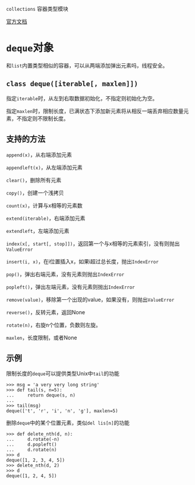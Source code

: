 `collections` 容器类型模块

[官方文档](https://docs.python.org/3/library/collections.html)

# `deque`对象

和`list`内置类型相似的容器，可以从两端添加弹出元素吗，线程安全。

## `class deque([iterable[, maxlen]])`

指定`iterable`时，从左到右取数据初始化，不指定则初始化为空。

指定`maxlen`时，限制长度，已满状态下添加新元素将从相反一端丢弃相应数量元素，不指定则不限制长度。

## 支持的方法

`append(x)`，从右端添加元素

`appendleft(x)`，从左端添加元素

`clear()`，删除所有元素

`copy()`，创建一个浅拷贝

`count(x)`，计算与x相等的元素数

`extend(iterable)`，右端添加元素

`extendleft`，左端添加元素

`index(x[, start[, stop]])`，返回第一个与x相等的元素索引，没有则抛出`ValueError`

`insert(i, x)`，在i位置插入x，如果i超过总长度，抛出`IndexError`

`pop()`，弹出右端元素，没有元素则抛出`IndexError`

`popleft()`，弹出左端元素，没有元素则抛出`IndexError` 

`remove(value)`，移除第一个出现的value，如果没有，则抛出`ValueError`

`reverse()`，反转元素，返回None

`rotate(n)`，右旋n个位置，负数则左旋。

`maxlen`，长度限制，或者None

## 示例

限制长度的`deque`可以提供类型Unix中`tail`的功能

```
>>> msg = 'a very very long string'
>>> def tail(s, n=5):
...     return deque(s, n)
... 
>>> tail(msg)
deque(['t', 'r', 'i', 'n', 'g'], maxlen=5)
```

删除`deque`中的某个位置元素，类似`del lis[n]`的功能

```
>>> def delete_nth(d, n):
...     d.rotate(-n)
...     d.popleft()
...     d.rotate(n)
>>> d
deque([1, 2, 3, 4, 5])
>>> delete_nth(d, 2)
>>> d
deque([1, 2, 4, 5])
```
